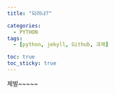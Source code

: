 ```yaml
---
title: "되려냐?"

categories: 
  - PYTHON
tags:
  - [python, jekyll, Github, 과제]

toc: true
toc_sticky: true
---
```


제발~~~~~